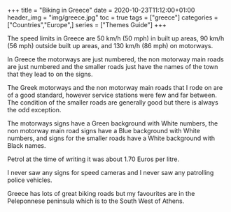 +++
title = "Biking in Greece"
date = 2020-10-23T11:12:00+01:00
header_img = "img/greece.jpg"
toc = true
tags = ["greece"]
categories = ["Countries","Europe",]
series = ["Themes Guide"]
+++

The speed limits in Greece are 50 km/h (50 mph) in built up areas, 90 km/h (56 mph) outside built up areas, and 130 km/h (86 mph) on motorways.

In Greece the motorways are just numbered, the non motorway main roads are just numbered and the smaller roads just have the names of the town that they lead to on the signs.

The Greek motorways and the non motorway main roads that I rode on are of a good standard, however service stations were few and far between. The condition of the smaller roads are generally good but there is always the odd exception.

The motorways signs have a Green background with White numbers, the non motorway main road signs have a Blue background with White numbers, and signs for the smaller roads have a White background with Black names.

Petrol at the time of writing it was about 1.70 Euros per litre.

I never saw any signs for speed cameras and I never saw any patrolling police vehicles.

Greece has lots of great biking roads but my favourites are in the Peleponnese peninsula which is to the South West of Athens.
